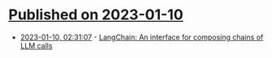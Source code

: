 # [Published on 2023-01-10](index.md)

* [2023-01-10, 02:31:07](https://lobste.rs/s/zgadeb/langchain_interface_for_composing) - [LangChain: An interface for composing chains of LLM calls](https://github.com/hwchase17/langchain)
